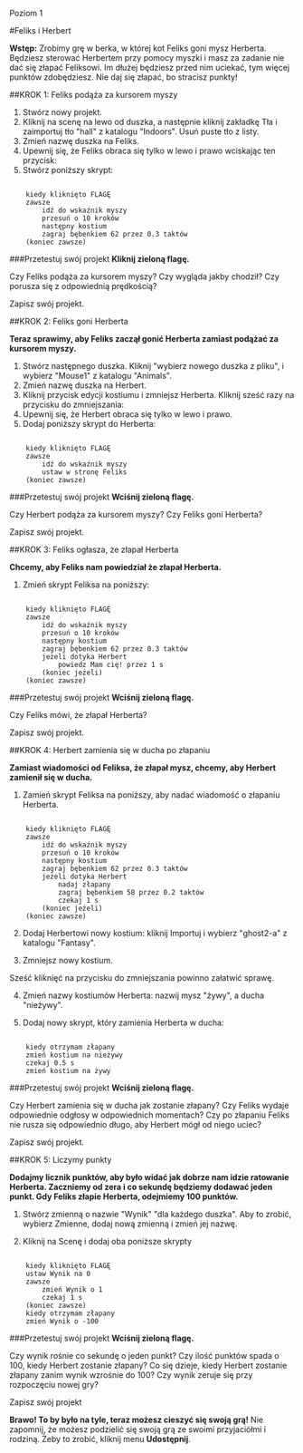 Poziom 1

#Feliks i Herbert

__Wstęp:__
Zrobimy grę w berka, w której kot Feliks goni mysz Herberta. Będziesz sterować Herbertem przy pomocy myszki i masz za zadanie nie dać się złapać Feliksowi. Im dłużej będziesz przed nim uciekać, tym więcej punktów zdobędziesz. Nie daj się złapać, bo stracisz punkty!

##KROK 1: Feliks podąża za kursorem myszy

1. Stwórz nowy projekt.
2. Kliknij na scenę na lewo od duszka, a następnie kliknij zakładkę Tła i zaimportuj tło "hall" z katalogu "Indoors". Usuń puste tło z listy.
3. Zmień nazwę duszka na Feliks.
4. Upewnij się, że Feliks obraca się tylko w lewo i prawo wciskając ten przycisk:
5. Stwórz poniższy skrypt:

```scratch

	kiedy kliknięto FLAGĘ
	zawsze
		idź do wskaźnik myszy
		przesuń o 10 kroków
		następny kostium
		zagraj bębenkiem 62 przez 0.3 taktów
	(koniec zawsze)
```

###Przetestuj swój projekt
__Kliknij zieloną flagę.__

Czy Feliks podąża za kursorem myszy? Czy wygląda jakby chodził? Czy porusza się z odpowiednią prędkością?

Zapisz swój projekt.

##KROK 2: Feliks goni Herberta

__Teraz sprawimy, aby Feliks zaczął gonić Herberta zamiast podążać za kursorem myszy.__

1. Stwórz następnego duszka. Kliknij "wybierz nowego duszka z pliku", i wybierz "Mouse1" z katalogu "Animals".
2. Zmień nazwę duszka na Herbert.
3. Kliknij przycisk edycji kostiumu i zmniejsz Herberta.
Kliknij sześć razy na przycisku do zmniejszania:
4. Upewnij się, że Herbert obraca się tylko w lewo i prawo.
5. Dodaj poniższy skrypt do Herberta:

```scratch

	kiedy kliknięto FLAGĘ
	zawsze
		idź do wskaźnik myszy
		ustaw w stronę Feliks
	(koniec zawsze)
```

###Przetestuj swój projekt
__Wciśnij zieloną flagę.__

Czy Herbert podąża za kursorem myszy? Czy Feliks goni Herberta?

Zapisz swój projekt.

##KROK 3: Feliks ogłasza, że złapał Herberta

__Chcemy, aby Feliks nam powiedział że złapał Herberta.__

1. Zmień skrypt Feliksa na poniższy:

```scratch

	kiedy kliknięto FLAGĘ
	zawsze
		idź do wskaźnik myszy
		przesuń o 10 kroków
		następny kostium
		zagraj bębenkiem 62 przez 0.3 taktów
		jeżeli dotyka Herbert
			powiedz Mam cię! przez 1 s
		(koniec jeżeli)
	(koniec zawsze)
```

###Przetestuj swój projekt
__Wciśnij zieloną flagę.__

Czy Feliks mówi, że złapał Herberta?

Zapisz swój projekt.

##KROK 4: Herbert zamienia się w ducha po złapaniu

__Zamiast wiadomości od Feliksa, że złapał mysz, chcemy, aby Herbert zamienił się w ducha.__

1. Zamień skrypt Feliksa na poniższy, aby nadać wiadomość o złapaniu Herberta.

```scratch

	kiedy kliknięto FLAGĘ
	zawsze
		idź do wskaźnik myszy
		przesuń o 10 kroków
		następny kostium
		zagraj bębenkiem 62 przez 0.3 taktów
		jeżeli dotyka Herbert
			nadaj złapany
			zagraj bębenkiem 58 przez 0.2 taktów
			czekaj 1 s
		(koniec jeżeli)
	(koniec zawsze)
```

2. Dodaj Herbertowi nowy kostium: kliknij Importuj i wybierz "ghost2-a" z katalogu "Fantasy".

3. Zmniejsz nowy kostium.

Sześć kliknięć na przycisku do zmniejszania powinno załatwić sprawę.

4. Zmień nazwy kostiumów Herberta: nazwij mysz "żywy", a ducha "nieżywy".

5. Dodaj nowy skrypt, który zamienia Herberta w ducha:

```scratch

	kiedy otrzymam złapany
	zmień kostium na nieżywy
	czekaj 0.5 s
	zmień kostium na żywy
```

###Przetestuj swój projekt
__Wciśnij zieloną flagę.__

Czy Herbert zamienia się w ducha jak zostanie złapany?
Czy Feliks wydaje odpowiednie odgłosy w odpowiednich momentach?
Czy po złapaniu Feliks nie rusza się odpowiednio długo, aby Herbert mógł od niego uciec?

Zapisz swój projekt.

##KROK 5: Liczymy punkty

__Dodajmy licznik punktów, aby było widać jak dobrze nam idzie ratowanie Herberta.
Zaczniemy od zera i co sekundę będziemy dodawać jeden punkt. Gdy Feliks złapie Herberta, odejmiemy 100 punktów.__

1. Stwórz zmienną o nazwie "Wynik" "dla każdego duszka". Aby to zrobić, wybierz Zmienne, dodaj nową zmienną i zmień jej nazwę.

2. Kliknij na Scenę i dodaj oba poniższe skrypty

```scratch

	kiedy kliknięto FLAGĘ
	ustaw Wynik na 0
	zawsze
		zmień Wynik o 1
		czekaj 1 s
	(koniec zawsze)
	kiedy otrzymam złapany
	zmień Wynik o -100
```

###Przetestuj swój projekt
__Wciśnij zieloną flagę.__

Czy wynik rośnie co sekundę o jeden punkt?
Czy ilość punktów spada o 100, kiedy Herbert zostanie złapany?
Co się dzieje, kiedy Herbert zostanie złapany zanim wynik wzrośnie do 100? Czy wynik zeruje się przy rozpoczęciu nowej gry?

Zapisz swój projekt

__Brawo! To by było na tyle, teraz możesz cieszyć się swoją grą!__
Nie zapomnij, że możesz podzielić się swoją grą ze swoimi przyjaciółmi i rodziną. Żeby to zrobić, kliknij menu __Udostępnij__.
